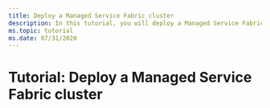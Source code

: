 ```yaml
---
title: Deploy a Managed Service Fabric cluster
description: In this tutorial, you will deploy a Managed Service Fabric test cluster.
ms.topic: tutorial
ms.date: 07/31/2020
---
```


# Tutorial: Deploy a Managed Service Fabric cluster
